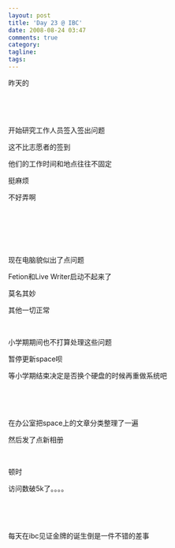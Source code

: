 ```yaml
---
layout: post
title: 'Day 23 @ IBC'
date: 2008-08-24 03:47
comments: true
category: 
tagline: 
tags:
---
```

    

昨天的

 

 

开始研究工作人员签入签出问题

这不比志愿者的签到

他们的工作时间和地点往往不固定

挺麻烦

不好弄啊

 

 

 

现在电脑貌似出了点问题

Fetion和Live Writer启动不起来了

莫名其妙

其他一切正常

 

小学期期间也不打算处理这些问题

暂停更新space呗

等小学期结束决定是否换个硬盘的时候再重做系统吧

 

 

在办公室把space上的文章分类整理了一遍

然后发了点新相册

 

顿时

访问数破5k了。。。。

 

 

每天在ibc见证金牌的诞生倒是一件不错的差事
